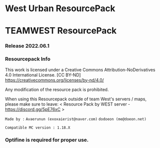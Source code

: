 # West Urban ResourcePack

# TEAMWEST ResourcePack

### Release 2022.06.1

### Resourcepack Info

This work is licensed under a Creative Commons Attribution-NoDerivatives 4.0 International License.
[CC BY-ND] https://creativecommons.org/licenses/by-nd/4.0/

Any modification of the resource pack is prohibited.

When using this Resourcepack outside of team West's servers / maps,
please make sure to leave: < Resource Pack by WEST server - https://discord.gg/5pE76xC >

`Made by :` 
`Avaerunun (exoxaierist@naver.com)`
`dodoeon (me@doeon.net)`


`Compatible MC version : 1.18.X`

### Optifine is required for proper use.
